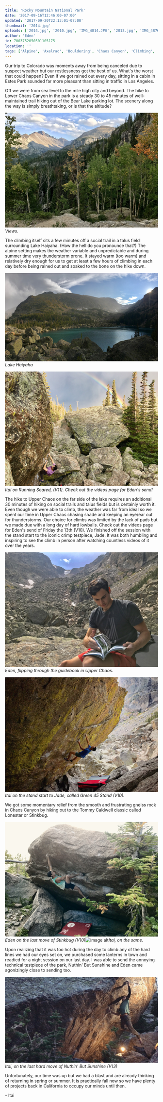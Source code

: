 ```yaml
---
title: 'Rocky Mountain National Park'
date: '2017-09-16T12:46:00-07:00'
updated: '2017-09-20T22:13:01-07:00'
thumbnail: '2014.jpg'
uploads: ['2014.jpg', '2010.jpg', 'IMG_4814.JPG', '2013.jpg', 'IMG_4876.JPG', '20copy.jpg', 'IMG_4913.JPG', 'IMG_4913.JPG', 'IMG_4932.JPG']
author: 'Eden'
id: 7003752050501105175
location: ''
tags: ['Alpine', 'Axelrad', 'Bouldering', 'Chaos Canyon', 'Climbing', 'Colorado', 'RMNP']
---
```

Our trip to Colorado was moments away from being canceled due to suspect weather but our restlessness got the best of us. What's the worst that could happen? Even if we got rained out every day, sitting in a cabin in Estes Park sounded far more pleasant than sitting in traffic in Los Angeles.

Off we were from sea level to the mile high city and beyond. The hike to Lower Chaos Canyon in the park is a steady 30 to 45 minutes of well-maintained trail hiking out of the Bear Lake parking lot. The scenery along the way is simply breathtaking, or is that the altitude?

![image alt](uploads/FullSizeRender%2014.jpg)*Views.*

The climbing itself sits a few minutes off a social trail in a talus field surrounding Lake Haiyaha. (How the hell do you pronounce that?) The alpine setting makes the weather variable and unpredictable and during summer time very thunderstorm prone. It stayed warm (too warm) and relatively dry enough for us to get at least a few hours of climbing in each day before being rained out and soaked to the bone on the hike down.

![image alt](uploads/FullSizeRender%2010.jpg)*Lake Haiyaha*

![image alt](uploads/IMG_4814.JPG)*Itai on Running Scared, (V11). Check out the videos page for Eden's send!*

The hike to Upper Chaos on the far side of the lake requires an additional 30 minutes of hiking on social trails and talus fields but is certainly worth it. Even though we were able to climb, the weather was far from ideal so we spent our time in Upper Chaos chasing shade and keeping an eye/ear out for thunderstorms. Our choice for climbs was limited by the lack of pads but we made due with a long day of hard lowballs. Check out the videos page for Eden's send of Friday the 13th (V10). We finished off the session with the stand start to the iconic crimp testpiece, Jade. It was both humbling and inspiring to see the climb in person after watching countless videos of it over the years. 

![image alt](uploads/FullSizeRender%2013.jpg)*Eden, flipping through the guidebook in Upper Chaos.*

![image alt](uploads/IMG_4876.JPG)*Itai on the stand start to Jade, called Green 45 Stand (V10).*

We got some momentary relief from the smooth and frustrating gneiss rock in Chaos Canyon by hiking out to the Tommy Caldwell classic called Lonestar or Stinkbug. 

![image alt](uploads/FullSizeRender%2010%20copy.jpg)*Eden on the last move of Stinkbug (V10)*![image alt](https://2.bp.blogspot.com/-O9eua5ho_KE/WcLDkcxtVTI/AAAAAAAACc8/Z8T-1KL9n1oGHHBs6N2NxH-UhTX6UAonwCLcBGAs/s1600/IMG_4913.JPG)*Itai, on the same.*

[](https://2.bp.blogspot.com/-O9eua5ho_KE/WcLDkcxtVTI/AAAAAAAACc8/Z8T-1KL9n1oGHHBs6N2NxH-UhTX6UAonwCLcBGAs/s1600/IMG_4913.JPG)

Upon realizing that it was too hot during the day to climb any of the hard lines we had our eyes set on, we purchased some lanterns in town and readied for a night session on our last day.
I was able to send the annoying technical testpiece of the park, Nuthin' But Sunshine and Eden came agonizingly close to sending too. 

![image alt](uploads/IMG_4932.JPG)*Itai, on the last hard move of Nuthin' But Sunshine (V13)*

Unfortunately, our time was up but we had a blast and are already thinking of returning in spring or summer. It is practically fall now so we have plenty of projects back in California to occupy our minds until then. 

\- Itai
